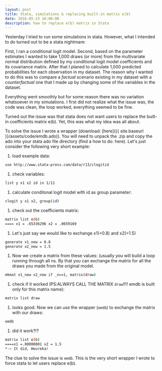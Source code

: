 ```yaml
---
layout: post
title: Stata, simulations & replacing built-in matrix e(b)
date: 2016-05-23 16:00:00
description: how to replace e(b) matrix in Stata
---
```


Yesterday I tried to run some simulations in stata. However, what I intended to do turned out to be a stata nightmare:

First, I ran a conditional logit model. Second, based on the parameter estimates I wanted to take 1,000 draws (or more) from the multivariate normal distribution defined by my conditional logit model coefficients and its covariance matrix. After that I planed to calculate 1,000 predicted probabilities for each observation in my dataset. The reason why I wanted to do this was to compare a _factual_ scenario existing in my dataset with a _counterfactual_ one that I made up by changing some of the variables in the dataset.

Everything went smoothly but for some reason there was no variation whatsoever in my simulations. I first did not realize what the issue was, the code was clean, the loop worked, everything seemed to be fine.

Turned out the issue was that stata does not want users to replace the built-in coefficients matrix e(b). Yet, this was what my idea was all about.

To solve the issue I wrote a wrapper (download: [here]({{ site.baseurl }}/assets/code/emdb.ado)). You will need to unpack the .zip and copy the ado into your stata ado file directory (find a how to do: here). Let's just consider the following very short example:

1. load example data:
```bash
use http://www.stata-press.com/data/r13/clogitid
```
1. check variables:
```bash
list y x1 x2 id in 1/11
```
1. calculate conditonal logit model with id as group parameter:
```bash
clogit y x1 x2, group(id)
```
1. check out the coefficients matrix:
```bash
matrix list e(b)
==== x1 = .65336296 x2 = .0659169
```
1. Let's just say we would like to exchange x1(=0.8) and x2(=1.5)
```bash
generate x1_new = 0.8
generate x2_new = 1.5
```
1. Now we create a matrix from these values: (usually you will build a loop running through all ns. By that you can exchange the matrix for all the draws you made from the original model.
```bash
mkmat x1_new x2_new if _n==1, matrix(draw)
```
1. check if it worked (PS:ALWAYS CALL THE MATRIX `draw`!!!! emdb is built only for this matrix name):
```bash
matrix list draw
```
1. looks good. Now we can use the wrapper (`emdb`) to exchange the matrix with our draws:
```bash
emdb
```
1. did it work?!?
```bash
matrix list e(b)
====x1 =.80000001 x2 = 1.5
*-> It did, Heureka!
```
The clue to solve the issue is `emdb`. This is the very short wrapper I wrote to force stata to let users replace e(b).
